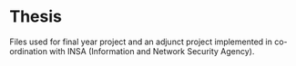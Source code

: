 # Thesis
Files used for final year project and an adjunct project implemented in co-ordination with INSA (Information and Network Security Agency).
